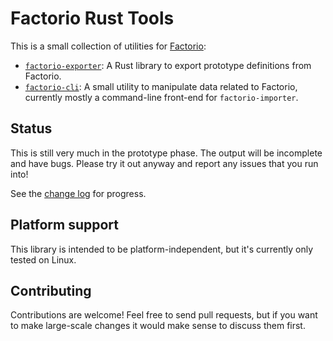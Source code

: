 # Factorio Rust Tools

This is a small collection of utilities for [Factorio](http://www.factorio.com):

* [`factorio-exporter`](crates/factorio-exporter): A Rust library to export
  prototype definitions from Factorio.
* [`factorio-cli`](crates/factorio-cli): A small utility to manipulate data
  related to Factorio, currently mostly a command-line front-end for
  `factorio-importer`.

## Status

This is still very much in the prototype phase. The output will be incomplete
and have bugs. Please try it out anyway and report any issues that you run into!

See the [change log](CHANGELOG.md) for progress.

## Platform support

This library is intended to be platform-independent, but it's currently only
tested on Linux.

## Contributing

Contributions are welcome! Feel free to send pull requests, but if you want to
make large-scale changes it would make sense to discuss them first.
